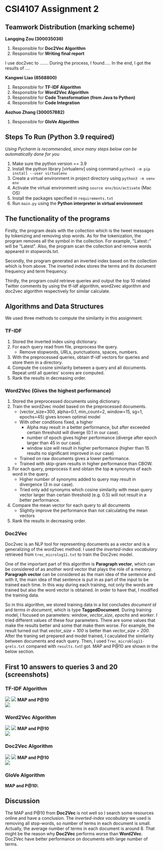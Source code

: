 # CSI4107 Assignment 2
## Teamwork Distribution (marking scheme)
**Langqing Zou (300035036)**
1. Responsible for **Doc2Vec Algorithm**
2. Responsible for **Writing final report**

I use doc2vec to ....... During the process, I found..... In the end, I got the results of ....

**Kangwei Liao (8568800)**
1. Responsible for **TF-IDF Algorithm**
2. Responsible for **Word2Vec Algorithm**
3. Responsible for **Code Transformation (from Java to Python)** 
4. Responsible for **Code Integration**

**Aozhuo Zhang (300057882)**
1. Responsible for **GloVe Algorithm**

## Steps To Run (Python 3.9 required)
_Using Pycharm is recommended, since many steps below can be automatically done for you_
1. Make sure the python version == 3.9
2. Install the python library [virtualenv] using command ```python3 -m pip install --user virtualenv```
3. Create a virtual environment in project directory using ```python3 -m venv env```
4. Activate the virtual environment using ```source env/bin/activate``` (Mac OS)
5. Install the packages specified in ```requirements.txt```
6. Run ```main.py``` using the **Python interpreter in virtual environment**

## The functionality of the programs
Firstly, the program deals with the collection which is the tweet messages by tokenizing and removing stop words. As for 
the tokenization, the program removes all the symbol in the collection. For example, "Latest::" will be "Latest". Also, 
the program scan the collection and remove words appeared in stopwords.txt.

Secondly, the program generated an inverted index based on the collection which is from above. The inverted index stores 
the terms and its document frequency and term frequency.

Thirdly, the program could retrieve queries and output the top 10 related Twitter comments by using the tf-idf algorithm, 
word2vec algorithm and doc2vec algorithm respectively for similar calculate.


## Algorithms and Data Structures
We used three methods to compute the similarity in this assignment. 
### TF-IDF
1. Stored the inverted index using dictionary.
2. For each query read from file, preprocess the query.
   - Remove stopwords, URLs, punctuations, spaces, numbers.
3. With the preprocessed queries, obtain tf-idf vectors for queries and store them in a directory.
4. Compute the cosine similarity between a query and all documents. Repeat until all queries' scores are computed.
5. Rank the results in decreasing order.

### Word2Vec (Gives the highest performance)
1. Stored the preprocessed documents using dictionary.
2. Train the word2vec model based on the preprocessed documents.
   - (vector_size=300, alpha=0.1, min_count=2, window=15, sg=1, epochs=45) gives known optimal model
   - With other conditions fixed, a higher
     - Alpha may result in a better performance, but after exceeded certain threshold will diverge (0.1 in our case).
     - number of epoch gives higher performance (diverge after epoch larger than 45 in our case).
     - window size will result in higher performance (higher than 15 results no significant improved in our case)
   - Trained on raw documents gives a lower performance.
   - Trained with skip-gram results in higher performance than CBOW.
3. For each query, preprocess it and obtain the top **n** synonyms of each word in the query.
   - Higher number of synonyms added to query may result in divergence (3 in our case).
   - Tried only add synonyms which cosine similarity with mean query vector larger than certain threshold (e.g. 0.5)
   will not result in a better performance.
4. Compare the mean vector for each query to all documents
   - Slightly improve the performance than not calculating the mean vectors
5. Rank the results in decreasing order.

### Doc2Vec
Doc2vec is an NLP tool for representing documents as a vector and is a generalizing of the word2vec method.
I used the *inverted-index vocabulary* retrieved from ```trec_microlog11.txt``` to train the Doc2vec model. 

One of the important part of this algorithm is **Paragraph vector**, which can be considered of as another word vector that plays 
the role of a memory. **Paragraph vector** can be considered as the main idea of the sentence and with it, the main idea 
of that sentence is put in as part of the input to be trained each time. In this way during each training, not only the 
words are trained but also the word vector is obtained. In order to have that, I modified the training data.

So in this algorithm, we stored training data in a list concludes *document id* and *terms in document*, which is type **TaggedDocument**. 
During training model, I focused on parameters: *window*, *vector_size*, *epochs* and *worker*. 
I tried different values of these four parameters. There are some values that make the results better and some that make them worse. 
For example, the result turned out that *vector_size = 100* is better than *vector_size = 200*. After the traning set prepared 
and model trained, I caculated the similarity between documents and each query. Then, I used ```Trec_microblog11-qrels.txt``` 
compared with ```results.txt```I got. MAP and P@10 are shown in the below section.


## First 10 answers to queries 3 and 20 (screenshots)
### TF-IDF Algorithm
![](docs/tfidf_q3.png)
![](docs/tfidf-q20.png)
**MAP and P@10**\
![](docs/tfidf.png)

### Word2Vec Algorithm
![](docs/w2v-q3.png)
![](docs/w2v-q20.png)
**MAP and P@10**\
![](docs/w2v.png)

### Doc2Vec Algorithm
![](docs/d2v-q3.png)
![](docs/d2v-q20.png)
**MAP and P@10**\
![](docs/d2v.png)

### GloVe Algorithm

**MAP and P@10**\

## Discussion
The MAP and P@10 from **Doc2Vec** is not well so I search some resources online and have a conclusion. 
The *inverted-index vocabulary* we used is removing all stop-words, so number of terms in each document is small. 
Actually, the average number of terms in each document is around 8. 
That might be the reason why **Doc2Vec** performs worse than **Word2Vec**. 
Doc2Vec have better performance on documents with large number of terms.
